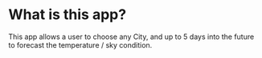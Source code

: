 # What is this app?

This app allows a user to choose any City, and up to 5 days into the future to forecast the temperature / sky condition.